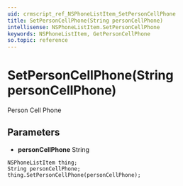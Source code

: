 ```yaml
---
uid: crmscript_ref_NSPhoneListItem_SetPersonCellPhone
title: SetPersonCellPhone(String personCellPhone)
intellisense: NSPhoneListItem.SetPersonCellPhone
keywords: NSPhoneListItem, GetPersonCellPhone
so.topic: reference
---
```


# SetPersonCellPhone(String personCellPhone)

Person Cell Phone

## Parameters

* **personCellPhone** String

```crmscript
NSPhoneListItem thing;
String personCellPhone;
thing.SetPersonCellPhone(personCellPhone);
```

